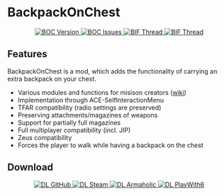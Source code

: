 # BackpackOnChest

<p align="center">
    <a href="https://github.com/DerZade/BackpackOnChest/releases/latest">
        <img src="https://img.shields.io/badge/Version-1.1.1-blue.svg?style=flat-square" alt="BOC Version">
    </a>
    <a href="https://github.com/DerZade/BackpackOnChest/issues">
        <img src="https://img.shields.io/github/issues-raw/derzade/BackpackOnChest.svg?style=flat-square&label=Issues" alt="BOC Issues">
    </a>
    <a href="https://forums.bistudio.com/topic/181815-backpackonchest/">
        <img src="https://img.shields.io/badge/BIF-Thread-3c6994.svg?style=flat-square" alt="BIF Thread">
    </a>
    <a href="https://github.com/DerZade/BackpackOnChest/wiki">
        <img src="https://img.shields.io/badge/GitHub-Wiki-d26911.svg?style=flat-square" alt="BIF Thread">
    </a>
</p>
  
    
    

## Features  
BackpackOnChest is a mod, which adds the functionality of carrying an extra backpack on your chest.  
- Various modules and functions for misison creators ([wiki](https://github.com/DerZade/BackpackOnChest/wiki))
- Implementation through ACE-SelfInteractionMenu
- TFAR compatibility (radio settings are preserved)
- Preserving attachments/magazines of weapons
- Support for partially full magazines
- Full multiplayer compatibility (incl. JIP)
- Zeus compatibility
- Forces the player to walk while having a backpack on the chest

## Download

<p align="center">
    <a href="https://github.com/DerZade/BackpackOnChest/releases/latest">
        <img src="https://img.shields.io/badge/Download-GitHub-4078c0.svg?style=flat-square" alt="DL GitHub">
    </a>
    <a href="http://steamcommunity.com/sharedfiles/filedetails/?id=820924072">
        <img src="https://img.shields.io/badge/Download-Steam-233b53.svg?style=flat-square" alt="DL Steam">
    </a>
    <a href="http://www.armaholic.com/page.php?id=28838">
        <img src="https://img.shields.io/badge/Download-Armaholic-88775d.svg?style=flat-square" alt="DL Armaholic">
    </a>
    <a href="http://withsix.com/p/Arma-3/mods/Dw_gW6YuI0KbuTzShn1VWQ/backpack-on-chest-mod">
        <img src="https://img.shields.io/badge/Download-PlayWith6-146bff.svg?style=flat-square" alt="DL PlayWith6">
    </a>
</p>
